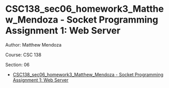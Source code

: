 # CSC138_sec06_homework3_Matthew_Mendoza - Socket Programming Assignment 1: Web Server

Author: Matthew Mendoza

Course: CSC 138

Section: 06

- [CSC138_sec06_homework3_Matthew_Mendoza - Socket Programming Assignment 1: Web Server](#csc138_sec06_homework3_matthew_mendoza---socket-programming-assignment-1-web-server)
